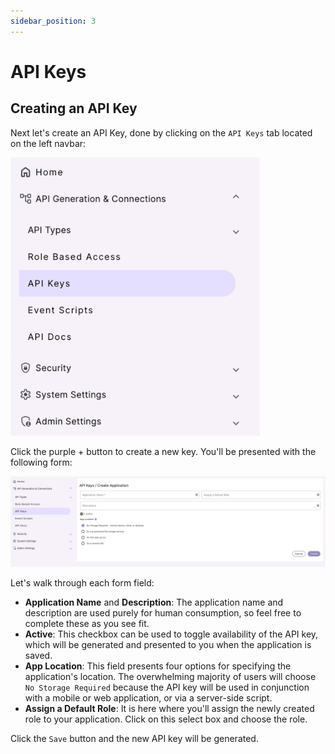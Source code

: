 ```yaml
---
sidebar_position: 3
---
```


# API Keys

## Creating an API Key

Next let's create an API Key, done by clicking on the `API Keys` tab located on the left navbar:

<img src="/img/database-backed-api/api-key-navbar.png" width="400" alt="Creating an App Key for your DreamFactory API" />

Click the purple + button to create a new key. You'll be presented with the following form:

<img src="/img/database-backed-api/api-key-overview.png" width="800" alt="App Configuration Form" />

Let's walk through each form field:

* **Application Name** and **Description**: The application name and description are used purely for human consumption, so feel free to complete these as you see fit.
* **Active**: This checkbox can be used to toggle availability of the API key, which will be generated and presented to you when the application is saved.
* **App Location**: This field presents four options for specifying the application's location. The overwhelming majority of users will choose `No Storage Required` because the API key will be used in conjunction with a mobile or web application, or via a server-side script.
* **Assign a Default Role**: It is here where you'll assign the newly created role to your application. Click on this select box and choose the role.

Click the `Save` button and the new API key will be generated.